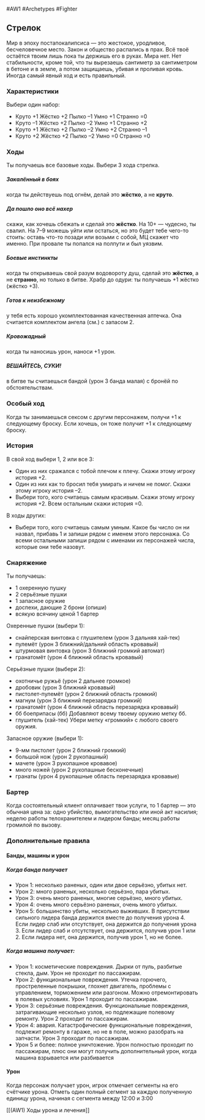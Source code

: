 #AW1 #Archetypes #Fighter 

## Стрелок

Мир в эпоху постапокалипсиса — это жестокое, уродливое, бесчеловечное место. Закон и общество распались в прах. Всё твоё остаётся твоим лишь пока ты держишь его в руках. Мира нет. Нет стабильности, кроме той, что ты вырезаешь сантиметр за сантиметром в бетоне и в земле, а потом защищаешь, убивая и проливая кровь. 
Иногда самый явный ход и есть правильный.

### Характеристики 
Выбери один набор: 
- Круто +1 Жёстко +2 Пылко –1 Умно +1 Странно =0 
- Круто –1 Жёстко +2 Пылко –2 Умно +1 Странно +2 
- Круто +1 Жёстко +2 Пылко –2 Умно +2 Странно –1 
- Круто +2 Жёстко +2 Пылко –2 Умно =0 Странно =0

### Ходы
Ты получаешь все базовые ходы. Выбери 3 хода стрелка.

##### Закалённый в боях
когда ты действуешь под огнём, делай это **жёстко**, а не **круто**. 

##### Да пошло оно всё нахер
скажи, как хочешь сбежать и сделай это **жёстко**. На 10+ — чудесно, ты свалил. На 7–9 можешь уйти или остаться, но это будет тебе чего-то стоить: оставь что-то позади или возьми с собой, МЦ скажет что именно. При провале ты попался на полпути и был уязвим. 

##### Боевые инстинкты
когда ты открываешь свой разум водовороту душ, сделай это **жёстко**, а не **странно**, но только в битве. Храбр до одури: ты получаешь +1 жёстко (жёстко +3).

##### Готов к неизбежному
у тебя есть хорошо укомплектованная качественная аптечка. Она считается комплектом ангела (см.) с запасом 2. 

##### Кровожадный
когда ты наносишь урон, наноси +1 урон.

##### ВЕШАЙТЕСЬ, СУКИ!
в битве ты считаешься бандой (урон 3 банда малая) с бронёй по обстоятельствам.

### Особый ход
Когда ты занимаешься сексом с другим персонажем, получи +1 к следующему броску. Если хочешь, он тоже получит +1 к следующему броску.

### История
В свой ход выбери 1, 2 или все 3:
- Один из них сражался с тобой плечом к плечу. Скажи этому игроку история +2.
- Один из них как то бросил тебя умирать и ничем не помог. Скажи этому игроку история –2.
- Выбери того, кого считаешь самым красивым. Скажи этому игроку история +2. 
Всем остальным скажи история =0. 

В ходы других: 
- Выбери того, кого считаешь самым умным. Какое бы число он ни назвал, прибавь 1 и запиши рядом с именем этого персонажа.
Со всеми остальными запиши рядом с именами их персонажей числа, которые они тебе назовут.

### Снаряжение 
Ты получаешь:
- 1 охеренную пушку 
- 2 серьёзные пушки 
- 1 запасное оружие 
- доспехи, дающие 2 брони (опиши) 
- всякую всячину ценой 1 бартер

Охеренные пушки (выбери 1):
- снайперская винтовка с глушителем (урон 3 дальняя хай-тек)
- пулемёт (урон 3 ближний/дальний область кровавый) 
- штурмовая винтовка (урон 3 ближний громкий автомат) 
- гранатомёт (урон 4 ближний область кровавый) 
 
Серьёзные пушки (выбери 2): 
- охотничье ружьё (урон 2 дальнее громкое) 
- дробовик (урон 3 ближний кровавый) 
- пистолет-пулемёт (урон 2 ближний область громкий) 
- магнум (урон 3 ближний перезарядка громкий) 
- гранатомёт (урон 4 ближний область перезарядка кровавый) 
- бб боеприпасы (бб) Добавляют всему твоему оружию метку бб. 
- глушитель (хай-тек) Убери метку «громкий» с любого своего оружия. 

Запасное оружие (выбери 1): 
- 9-мм пистолет (урон 2 ближний громкий)
- большой нож (урон 2 рукопашный) 
- мачете (урон 3 рукопашное кровавое) 
- много ножей (урон 2 рукопашные бесконечные) 
- гранаты (урон 4 рукопашные область перезарядка кровавые)

### Бартер
Когда состоятельный клиент оплачивает твои услуги, то 1 бартер — это обычная цена за: одно убийство, вымогательство или иной акт насилия; неделю работы телохранителем и лидером банды; месяц работы громилой по вызову.

### Дополнительные правила

#### Банды, машины и урон 

##### Когда банда получает
- Урон 1: несколько раненых, один или двое серьёзно, убитых нет. 
- Урон 2: много раненых, несколько серьёзно, пара убитых. 
- Урон 3: очень много раненых, многие серьёзно, много убитых. 
- Урон 4: очень много серьёзно раненых, очень много убитых. 
- Урон 5: большинство убиты, несколько выживших. 
В присутствии сильного лидера банда держится вместе до получения урона 4. Если лидер слаб или отсутствует, она держится до получения урона 3. Если лидер слаб и отсутствует, она держится, получив урон 1 или 2. Если лидера нет, она держится, получив урон 1, но не более. 

##### Когда машина получает:
- Урон 1: косметические повреждения. Дырки от пуль, разбитые стекла, дым. Урон не проходит по пассажирам. 
- Урон 2: функциональные повреждения. Утечка горючего, простреленные покрышки, глохнет двигатель, проблемы с управлением, торможением или разгоном. Можно отремонтировать в полевых условиях. Урон 1 проходит по пассажирам. 
- Урон 3: серьёзные повреждения. Функциональные повреждения, затрагивающие несколько узлов, но подлежащие полевому ремонту. Урон 2 проходит по пассажирам. 
- Урон 4: авария. Катастрофические функциональные повреждения, подлежит ремонту в гараже, но не в поле, можно разобрать на запчасти. Урон 3 проходит по пассажирам. 
- Урон 5 и более: полное уничтожение. Урон полностью проходит по пассажирам, плюс они могут получить дополнительный урон, когда машина взрывается или разбивается

#### Урон
Когда персонаж получает урон, игрок отмечает сегменты на его счётчике урона. Отметь один полный сегмент за каждую полученную единицу урона, начиная с сегмента между 12:00 и 3:00

[[(AW1) Ходы урона и лечения]]